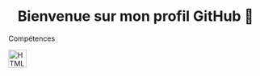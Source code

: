 <body>
<h1 align="center">Bienvenue sur mon profil GitHub 👋</h1>


Compétences

<a href="https://developer.mozilla.org/fr/docs/Glossary/HTML5" target="_blank"><img src="https://upload.wikimedia.org/wikipedia/commons/thumb/6/61/HTML5_logo_and_wordmark.svg/1200px-HTML5_logo_and_wordmark.svg.png" alt="HTML5" width="36" height="36"></a>


</body>
